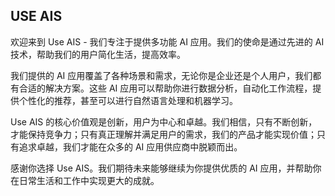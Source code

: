 ## USE AIS

欢迎来到 Use AIS - 我们专注于提供多功能 AI 应用。我们的使命是通过先进的 AI 技术，帮助我们的用户简化生活，提高效率。

我们提供的 AI 应用覆盖了各种场景和需求，无论你是企业还是个人用户，我们都有合适的解决方案。这些 AI 应用可以帮助你进行数据分析，自动化工作流程，提供个性化的推荐，甚至可以进行自然语言处理和机器学习。

Use AIS 的核心价值观是创新，用户为中心和卓越。我们相信，只有不断创新，才能保持竞争力；只有真正理解并满足用户的需求，我们的产品才能实现价值；只有追求卓越，我们才能在众多的 AI 应用供应商中脱颖而出。

感谢你选择 Use AIS。我们期待未来能够继续为你提供优质的 AI 应用，并帮助你在日常生活和工作中实现更大的成就。
